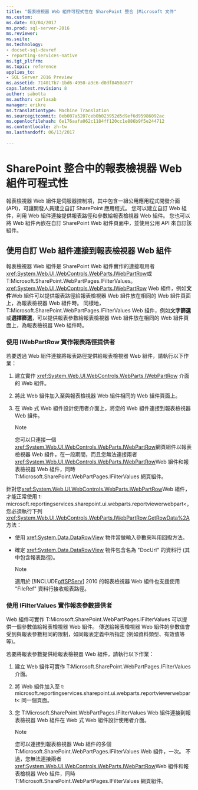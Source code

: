 ```yaml
---
title: "報表檢視器 Web 組件可程式性在 SharePoint 整合 |Microsoft 文件"
ms.custom: 
ms.date: 03/04/2017
ms.prod: sql-server-2016
ms.reviewer: 
ms.suite: 
ms.technology:
- docset-sql-devref
- reporting-services-native
ms.tgt_pltfrm: 
ms.topic: reference
applies_to:
- SQL Server 2016 Preview
ms.assetid: 714017b7-1bd6-4950-a3c6-d0df8450a877
caps.latest.revision: 8
author: sabotta
ms.author: carlasab
manager: erikre
ms.translationtype: Machine Translation
ms.sourcegitcommit: 0eb007a5207ceb0b023952d5d9ef6d95986092ac
ms.openlocfilehash: 6e176aafa062c1184ff120cc1e886b9f5e244712
ms.contentlocale: zh-tw
ms.lasthandoff: 06/13/2017

---
```

# <a name="report-viewer-web-part-programmability-in-sharepoint-integration"></a>SharePoint 整合中的報表檢視器 Web 組件可程式性
  報表檢視器 Web 組件是伺服器控制項，其中包含一組公用應用程式開發介面 (API)，可讓開發人員建立自訂 SharePoint 應用程式。 您可以建立自訂 Web 組件，利用 Web 組件連接提供報表路徑和參數給報表檢視器 Web 組件。 您也可以將 Web 組件內嵌在自訂 SharePoint Web 組件頁面中，並使用公用 API 來自訂該組件。  
  
## <a name="connecting-to-report-viewer-web-part-with-custom-web-parts"></a>使用自訂 Web 組件連接到報表檢視器 Web 組件  
 報表檢視器 Web 組件是 SharePoint Web 組件實作的連接取用者<xref:System.Web.UI.WebControls.WebParts.IWebPartRow>或 T:Microsoft.SharePoint.WebPartPages.IFilterValues。 <xref:System.Web.UI.WebControls.WebParts.IWebPartRow> Web 組件，例如**文件**Web 組件可以提供報表路徑給報表檢視器 Web 組件放在相同的 Web 組件頁面上，為報表檢視器 Web 組件時。 同樣地，T:Microsoft.SharePoint.WebPartPages.IFilterValues Web 組件，例如**文字篩選**或**選擇篩選**，可以提供報表參數給報表檢視器 Web 組件放在相同的 Web 組件頁面上，為報表檢視器 Web 組件時。  
  
### <a name="implementing-a-report-path-provider-with-iwebpartrow"></a>使用 IWebPartRow 實作報表路徑提供者  
 若要透過 Web 組件連接將報表路徑提供給報表檢視器 Web 組件，請執行以下作業：  
  
1.  建立實作 <xref:System.Web.UI.WebControls.WebParts.IWebPartRow> 介面的 Web 組件。  
  
2.  將此 Web 組件加入至與報表檢視器 Web 組件相同的 Web 組件頁面上。  
  
3.  在 Web 式 Web 組件設計使用者介面上，將您的 Web 組件連接到報表檢視器 Web 組件。  
  
    > [!NOTE]  
    >  您可以只連接一個<xref:System.Web.UI.WebControls.WebParts.IWebPartRow>網頁組件以報表檢視器 Web 組件，在一段期間，而且您無法連接兩者<xref:System.Web.UI.WebControls.WebParts.IWebPartRow>Web 組件和報表檢視器 Web 組件，同時 T:Microsoft.SharePoint.WebPartPages.IFilterValues 網頁組件。  
  
 針對您<xref:System.Web.UI.WebControls.WebParts.IWebPartRow>Web 組件，才能正常使用 t: microsoft.reportingservices.sharepoint.ui.webparts.reportviewerwebpart<，您必須執行下列<xref:System.Web.UI.WebControls.WebParts.IWebPartRow.GetRowData%2A>方法：  
  
-   使用 <xref:System.Data.DataRowView> 物件當做輸入參數來叫用回撥方法。  
  
-   確定 <xref:System.Data.DataRowView> 物件包含名為 "DocUrl" 的資料行 (其中包含報表路徑)。  
  
    > [!NOTE]  
    >  適用於 [!INCLUDE[offSPServ](../includes/offspserv-md.md)] 2010 的報表檢視器 Web 組件也支援使用 "FileRef" 資料行接收報表路徑。  
  
### <a name="implementing-a-report-parameter-provider-with-ifiltervalues"></a>使用 IFilterValues 實作報表參數提供者  
 Web 組件可實作 T:Microsoft.SharePoint.WebPartPages.IFilterValues 可以提供一個參數值給報表檢視器 Web 組件。 傳送給報表檢視器 Web 組件的參數值會受到與報表參數相同的限制，如同報表定義中所指定 (例如資料類型、有效值等等)。  
  
 若要將報表參數提供給報表檢視器 Web 組件，請執行以下作業：  
  
1.  建立 Web 組件可實作 T:Microsoft.SharePoint.WebPartPages.IFilterValues 介面。  
  
2.  將 Web 組件加入至 t: microsoft.reportingservices.sharepoint.ui.webparts.reportviewerwebpart< 同一個頁面。  
  
3.  您 T:Microsoft.SharePoint.WebPartPages.IFilterValues Web 組件連接到報表檢視器 Web 組件在 Web 式 Web 組件設計使用者介面。  
  
    > [!NOTE]  
    >  您可以連接到報表檢視器 Web 組件的多個 T:Microsoft.SharePoint.WebPartPages.IFilterValues Web 組件，一次。 不過，您無法連接兩者<xref:System.Web.UI.WebControls.WebParts.IWebPartRow>Web 組件和報表檢視器 Web 組件，同時 T:Microsoft.SharePoint.WebPartPages.IFilterValues 網頁組件。  
  
  
